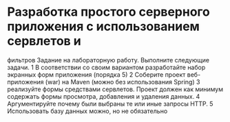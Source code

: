 # Разработка простого серверного приложения c использованием сервлетов и
фильтров
Задание на лабораторную работу.
Выполните следующие задачи.
1 В соответствии со своим вариантом разработайте набор экранных форм приложения
(порядка 5)
2 Соберите проект веб-приложения (war) на Maven (можно без использования Spring)
3 реализуйте формы средствами сервлетов. Проект должен как минимум содержать формы
просмотра, добавления и удаления данных.
4 Аргументируйте почему были выбраны те или иные запросы HTTP.
5 Использовать базу данных можно, но не обязательно
